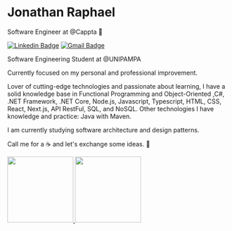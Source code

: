 # Jonathan Raphael

Software Engineer at @Cappta 💙

[![Linkedin Badge](https://img.shields.io/badge/-Jonathan%20Raphael-1E90FF?style=flat-square&logo=Linkedin&logoColor=white&link=https://www.linkedin.com/in/jonathan-raphael-12522a18a/)](https://www.linkedin.com/in/jonathan-raphael-12522a18a/)
[![Gmail Badge](https://img.shields.io/badge/-jonathanraphael74@outlook.com-1E90FF?style=flat-square&logo=Gmail&logoColor=white&link=mailto:jonathanraphael74@outlook.com)](mailto:jonathanraphael74@outlook.com)

Software Engineering Student at @UNIPAMPA

Currently focused on my personal and professional improvement.

Lover of cutting-edge technologies and passionate about learning, I have a solid knowledge base in Functional Programming and Object-Oriented ,C#, .NET Framework, .NET Core, Node.js, Javascript, Typescript, HTML, CSS, React, Next.js, API RestFul, SQL, and NoSQL. Other technologies I have knowledge and practice:  Java with Maven.

I am currently studying software architecture and design patterns.

Call me for a ☕ and let's exchange some ideas. 🚀

<a href="https://github.com/23jonathan23">
  <img height="150em" src="https://github-readme-stats.vercel.app/api?username=23jonathan23&theme=tokyonight&show_icons=true"/>
  <img height="150em" src="https://github-readme-stats.vercel.app/api/top-langs/?username=23jonathan23&layout=compact&theme=tokyonight"/>
<div>
